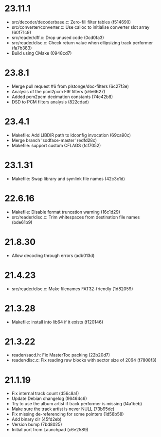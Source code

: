 # 23.11.1

 - src/decoder/decoderbase.c: Zero-fill filter tables (f514690)
 - src/converter/converter.c: Use calloc to initialise converter slot array (60f71c9)
 - src/reader/dff.c: Drop unused code (0cd0fa3)
 - src/reader/disc.c: Check return value when ellipsizing track performer (fa7b383)
 - Build using CMake (0948cd7)

# 23.8.1

 - Merge pull request #6 from plstonge/doc-filters (6c27f3e)
 - Analysis of the pcm2pcm FIR filters (c6e6627)
 - Added pcm2pcm decimation constants (74c42b8)
 - DSD to PCM filters analysis (822cdad)

# 23.4.1

 - Makefile: Add LIBDIR path to ldconfig invocation (69ca90c)
 - Merge branch 'sodface-master' (edfd28c)
 - Makefile: support custom CFLAGS (fcf7052)

# 23.1.31

 - Makefile: Swap library and symlink file names (42c3c1d)

# 22.6.16

 - Makefile: Disable format truncation warning (16c1d29)
 - src/reader/disc.c: Trim whitespaces from destination file names (bde61b9)

# 21.8.30

 - Allow decoding through errors (adb013d)

# 21.4.23

 - src/reader/disc.c: Make filenames FAT32-friendly (1d82059)

# 21.3.28

 - Makefile: install into lib64 if it exists (f120146)

# 21.3.22

 - reader/sacd.h: Fix MasterToc packing (22b20d7)
 - reader/disc.c: Fix reading raw blocks with sector size of 2064 (f7808f3)

# 21.1.19

 - Fix internal track count (d56c8a1)
 - Update Debian changelog (96464c6)
 - Try to use the album artist if track performer is missing (f4a1beb)
 - Make sure the track artist is never NULL (73b95dc)
 - Fix missing de-referencing for some pointers (1d58b58)
 - Add binary dir (45fd2eb)
 - Version bump (7bd8025)
 - Initial port from Launchpad (c6e2589)

